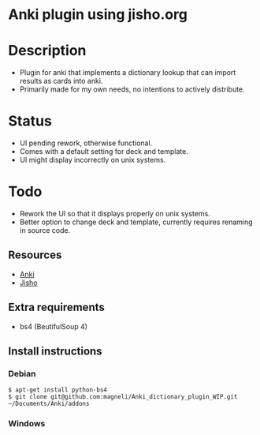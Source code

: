 # Anki plugin using jisho.org

# Description

   * Plugin for anki that implements a dictionary lookup that can import results as cards into anki.
   * Primarily made for my own needs, no intentions to actively distribute.

# Status

   * UI pending rework, otherwise functional.
   * Comes with a default setting for deck and template.
   * UI might display incorrectly on unix systems.

# Todo

   * Rework the UI so that it displays properly on unix systems.
   * Better option to change deck and template, currently requires renaming in source code.

## Resources

   * [Anki](http://ankisrs.net/)
   * [Jisho](http://classic.jisho.org/)

## Extra requirements

   * bs4 (BeutifulSoup 4)


## Install instructions

### Debian

    $ apt-get install python-bs4
    $ git clone git@github.com:magneli/Anki_dictionary_plugin_WIP.git ~/Documents/Anki/addons

### Windows


